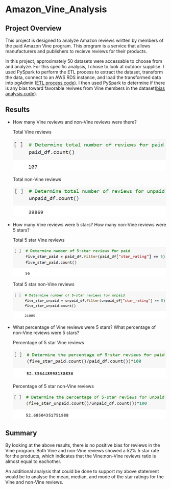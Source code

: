# Amazon_Vine_Analysis

## Project Overview

This project is designed to analyze Amazon reviews written by members of the paid Amazon Vine program. This program is a service that allows manufacturers and publishers to recieve reviews for their products. 

In this project, approximately 50 datasets were accessable to choose from and analyze. For this specific analysis, I chose to look at outdoor supplise. I used PySpark to perform the ETL process to extract the dataset, transform the data, connect to an AWS RDS instance, and load the transformed data into pgAdmin ([ETL process code](https://github.com/Ariannatopbjerg/Amazon_Vine_Analysis/blob/main/Amazon_Reviews_ETL.ipynb)). I then used PySpark to determine if there is any bias toward favorable reviwes from Vine members in the dataset([bias analysis code](https://github.com/Ariannatopbjerg/Amazon_Vine_Analysis/blob/main/Vine_Review_Analysis.ipynb)). 

## Results

- How many Vine reviews and non-Vine reviews were there?

  Total Vine reviews

  ![](https://github.com/Ariannatopbjerg/Amazon_Vine_Analysis/blob/main/images/total_paid.PNG)

  Total non-Vine reviews

  ![](https://github.com/Ariannatopbjerg/Amazon_Vine_Analysis/blob/main/images/total_unpaid.PNG)

- How many Vine reviews were 5 stars? How many non-Vine reviews were 5 stars?

  Total 5 star Vine reviews

  ![](https://github.com/Ariannatopbjerg/Amazon_Vine_Analysis/blob/main/images/5star_paid.PNG)

  Total 5 star non-Vine reviews

  ![](https://github.com/Ariannatopbjerg/Amazon_Vine_Analysis/blob/main/images/5star_unpaid.PNG)

- What percentage of Vine reviews were 5 stars? What percentage of non-Vine reviews were 5 stars?

  Percentage of 5 star Vine reviews

  ![](https://github.com/Ariannatopbjerg/Amazon_Vine_Analysis/blob/main/images/percent_paid.PNG)

  Percentage of 5 star non-Vine reviews

  ![](https://github.com/Ariannatopbjerg/Amazon_Vine_Analysis/blob/main/images/percent_unpaid.PNG)

## Summary

By looking at the above results, there is no positive bias for reviews in the Vine program. Both Vine and non-Vine reviews showed a 52% 5 star rate for the products, which indicates that the Vine:non-Vine reviews ratio is almost equal to eachother.

An additional analysis that could be done to support my above statement would be to analyse the mean, median, and mode of the star ratings for the Vine and non-Vine reviews.
